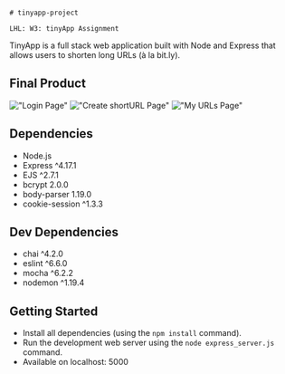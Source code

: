                                                                                                               # tinyapp-project
                                                                                                    LHL: W3: tinyApp Assignment

TinyApp is a full stack web application built with Node and Express that allows users to shorten long URLs (à la bit.ly).

## Final Product

!["Login Page"](https://github.com/drystar/tinyapp-project/blob/master/docs/login.png?raw=true)
!["Create shortURL Page"](https://github.com/drystar/tinyapp-project/blob/master/docs/create-new-url.png?raw=true)
!["My URLs Page"](https://github.com/drystar/tinyapp-project/blob/master/docs/my-urls.png?raw=true)

## Dependencies

- Node.js
- Express ^4.17.1
- EJS ^2.7.1
- bcrypt 2.0.0
- body-parser 1.19.0
- cookie-session ^1.3.3

## Dev Dependencies

- chai ^4.2.0
- eslint ^6.6.0
- mocha ^6.2.2
- nodemon ^1.19.4


## Getting Started

- Install all dependencies (using the `npm install` command).
- Run the development web server using the `node express_server.js` command.
- Available on localhost: 5000
